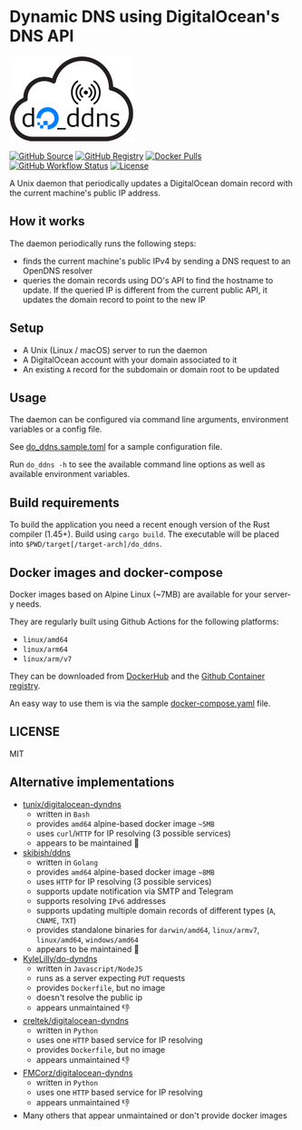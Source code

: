 # Dynamic DNS using DigitalOcean's DNS API

![Logo](./docs/logo.png)

[![GitHub Source](https://img.shields.io/badge/github-source-ffb64c?style=flat-square&logo=github&logoColor=white&labelColor=757575)](https://github.com/alcroito/digitalocean-dyndns)
[![GitHub Registry](https://img.shields.io/badge/github-registry-ffb64c?style=flat-square&logo=github&logoColor=white&labelColor=757575)](https://github.com/users/alcroito/packages/container/package/digitalocean-dyndns)
[![Docker Pulls](https://img.shields.io/docker/pulls/alcroito/digitalocean-dyndns?color=ffb64c&label=pulls&logo=docker&logoColor=white&labelColor=757575)](https://hub.docker.com/r/alcroito/digitalocean-dyndns)
[![GitHub Workflow Status](https://img.shields.io/github/workflow/status/alcroito/digitalocean-dyndns/ci?style=flat-square&logo=github&logoColor=white&labelColor=757575)](https://github.com/alcroito/digitalocean-dyndns/actions)
[![License](https://img.shields.io/github/license/alcroito/digitalocean-dyndns)](https://github.com/alcroito/digitalocean-dyndns/blob/master/LICENSE)

A Unix daemon that periodically updates a DigitalOcean domain record with the current machine's public IP address.

## How it works

The daemon periodically runs the following steps:

* finds the current machine's public IPv4 by sending a DNS request to an OpenDNS resolver
* queries the domain records using DO's API to find the hostname to update. If the queried IP
  is different from the current public API, it updates the domain record to point to the new IP

## Setup

* A Unix (Linux / macOS) server to run the daemon
* A DigitalOcean account with your domain associated to it
* An existing `A` record for the subdomain or domain root to be updated

## Usage

The daemon can be configured via command line arguments, environment variables or a config file.

See [do_ddns.sample.toml](./do_ddns.sample.toml) for a sample configuration file.

Run `do_ddns -h` to see the available command line options as well as available
environment variables.

## Build requirements

To build the application you need a recent enough version of the Rust compiler (1.45+).
Build using `cargo build`. The executable will be placed into `$PWD/target[/target-arch]/do_ddns`.

## Docker images and docker-compose

Docker images based on Alpine Linux (~7MB) are available for your server-y needs.

They are regularly built using Github Actions for the following platforms:

* `linux/amd64`
* `linux/arm64`
* `linux/arm/v7`

They can be downloaded from [DockerHub](https://hub.docker.com/r/alcroito/digitalocean-dyndns) and the [Github Container registry](https://github.com/users/alcroito/packages/container/package/digitalocean-dyndns).

An easy way to use them is via the sample [docker-compose.yaml](./docker/docker-compose.yaml) file.

## LICENSE

MIT

## Alternative implementations

* [tunix/digitalocean-dyndns](https://github.com/tunix/digitalocean-dyndns)
  * written in `Bash`
  * provides `amd64` alpine-based docker image `~5MB`
  * uses `curl`/`HTTP` for IP resolving (3 possible services)
  * appears to be maintained 👏
* [skibish/ddns](https://github.com/skibish/ddns)
  * written in `Golang`
  * provides `amd64` alpine-based docker image `~8MB`
  * uses `HTTP` for IP resolving (3 possible services)
  * supports update notification via SMTP and Telegram
  * supports resolving `IPv6` addresses
  * supports updating multiple domain records of different types (`A`, `CNAME`, `TXT`)
  * provides standalone binaries for `darwin/amd64`, `linux/armv7`, `linux/amd64`, `windows/amd64`
  * appears to be maintained 👏
* [KyleLilly/do-dyndns](https://github.com/KyleLilly/do-dyndns)
  * written in `Javascript/NodeJS`
  * runs as a server expecting `PUT` requests
  * provides `Dockerfile`, but no image
  * doesn't resolve the public ip
  * appears unmaintained 👎
* [creltek/digitalocean-dyndns](https://github.com/creltek/digitalocean-dyndns)
  * written in `Python`
  * uses one `HTTP` based service for IP resolving
  * provides `Dockerfile`, but no image
  * appears unmaintained 👎
* [FMCorz/digitalocean-dyndns](https://github.com/FMCorz/digitalocean-dyndns)
  * written in `Python`
  * uses one `HTTP` based service for IP resolving
  * appears unmaintained 👎
* Many others that appear unmaintained or don't provide docker images
